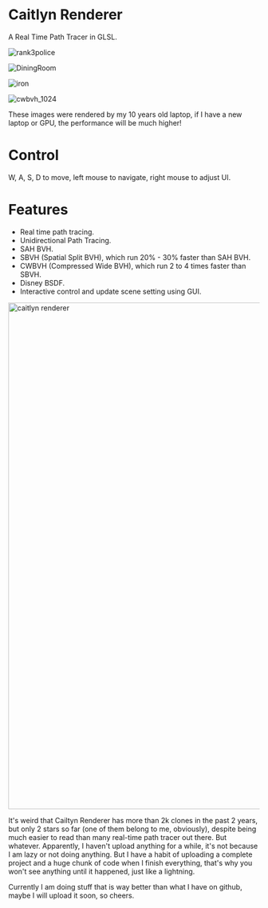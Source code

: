 # Caitlyn Renderer
A Real Time Path Tracer in GLSL.

![rank3police](https://github.com/AlerianEmperor/CaitlynRenderer/assets/93391908/aa5cb991-f7e8-4580-9e90-1ef116486bd6)

![DiningRoom](https://github.com/AlerianEmperor/CaitlynRenderer/assets/93391908/6992d4d8-f3e8-49da-92aa-c0be57f0d19b)

![iron](https://github.com/AlerianEmperor/CaitlynRenderer/assets/93391908/dbf68cb0-7664-4114-be96-e84a4a20db7f)

![cwbvh_1024](https://github.com/AlerianEmperor/CaitlynRenderer/assets/93391908/f0617806-9d95-4353-9f7c-41e94c25aec8)

These images were rendered by my 10 years old laptop, if I have a new laptop or GPU, the performance will be much higher!

# Control
W, A, S, D to move, left mouse to navigate, right mouse to adjust UI.

# Features
- Real time path tracing.
- Unidirectional Path Tracing.
- SAH BVH.
- SBVH (Spatial Split BVH), which run 20% - 30% faster than SAH BVH.
- CWBVH (Compressed Wide BVH), which run 2 to 4 times faster than SBVH.
- Disney BSDF.
- Interactive control and update scene setting using GUI.

<img width="1810" height="1013" alt="caitlyn renderer" src="https://github.com/user-attachments/assets/22e9a6a1-4b90-4c75-88e2-72d6e33abd95" />

It's weird that Cailtyn Renderer has more than 2k clones in the past 2 years, but only 2 stars so far (one of them belong to me, obviously), despite being much easier to read than many real-time path tracer out there. But whatever. Apparently, I haven't upload anything for a while, it's not because I am lazy or not doing anything. But I have a habit of uploading a complete project and a huge chunk of code when I finish everything, that's why you won't see anything until it happened, just like a lightning. 

Currently I am doing stuff that is way better than what I have on github, maybe I will upload it soon, so cheers.
